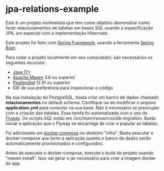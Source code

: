 # jpa-relations-example

Este é um projeto minimalista que tem como objetivo demonstrar como fazer relacionamentos de tabelas em bases SQL usando a especificação JPA, em especial com a implementação Hibernate.

Este projeto foi feito com [Spring Framework](https://spring.io/), usando a ferramenta [Spring Boot](https://start.spring.io/).

Para rodar o projeto localmente em seu computador, são necessários os seguintes recursos:

- [Java 17+](https://openjdk.java.net/projects/jdk/17)
- [Apache Maven](https://maven.apache.org/download.cgi) 3.6 ou superior
- [PostgreSql](https://www.postgresql.org/download/) 12.10 ou superior
- IDE de sua preferência para inspecionar o código

Na sua instalação do PostgreSQL, basta criar um banco de dados chamado **relacionamentos** no default schema. Certifique-se de modificar o arquivo **application.yml** para conectar na sua base. Não é necessário se preocupar com a criação das tabelas. Essa tarefa foi automatizada com o uso do [Flyway](https://flywaydb.org/). Os scripts SQL estão em */src/main/resources/db.migration*. Basta iniciar a aplicação que o Flyway se encarrega de criar e popular as tabelas.

Foi adicionado um [docker-compose](https://docs.docker.com/compose/) no diretorio "infra". Basta executar o docker-compose que tanto a aplicação quanto o banco de dados serão automaticamente provisionados e configurados.

Antes de executar o docker-compose, execute o build do projeto usando "maven install". Isso vai gerar o jar necessário para criar a imagem docker do app.
